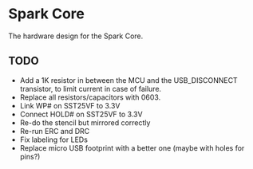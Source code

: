 Spark Core
====

The hardware design for the Spark Core.

## TODO
- Add a 1K resistor in between the MCU and the USB_DISCONNECT transistor, to limit current in case of failure.
- Replace all resistors/capacitors with 0603.
- Link WP# on SST25VF to 3.3V
- Connect HOLD# on SST25VF to 3.3V
- Re-do the stencil but mirrored correctly
- Re-run ERC and DRC
- Fix labeling for LEDs
- Replace micro USB footprint with a better one (maybe with holes for pins?)